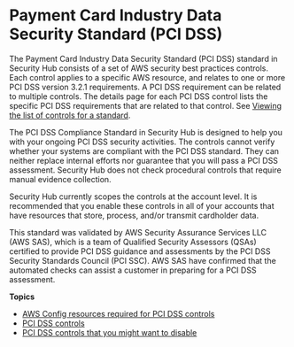 # Payment Card Industry Data Security Standard \(PCI DSS\)<a name="securityhub-standards-pcidss"></a>

The Payment Card Industry Data Security Standard \(PCI DSS\) standard in Security Hub consists of a set of AWS security best practices controls\. Each control applies to a specific AWS resource, and relates to one or more PCI DSS version 3\.2\.1 requirements\. A PCI DSS requirement can be related to multiple controls\. The details page for each PCI DSS control lists the specific PCI DSS requirements that are related to that control\. See [Viewing the list of controls for a standard](securityhub-standards-view-controls.md)\.

The PCI DSS Compliance Standard in Security Hub is designed to help you with your ongoing PCI DSS security activities\. The controls cannot verify whether your systems are compliant with the PCI DSS standard\. They can neither replace internal efforts nor guarantee that you will pass a PCI DSS assessment\. Security Hub does not check procedural controls that require manual evidence collection\.

Security Hub currently scopes the controls at the account level\. It is recommended that you enable these controls in all of your accounts that have resources that store, process, and/or transmit cardholder data\.

This standard was validated by AWS Security Assurance Services LLC \(AWS SAS\), which is a team of Qualified Security Assessors \(QSAs\) certified to provide PCI DSS guidance and assessments by the PCI DSS Security Standards Council \(PCI SSC\)\. AWS SAS have confirmed that the automated checks can assist a customer in preparing for a PCI DSS assessment\.

**Topics**
+ [AWS Config resources required for PCI DSS controls](securityhub-standards-pci-config-resources.md)
+ [PCI DSS controls](securityhub-pci-controls.md)
+ [PCI DSS controls that you might want to disable](securityhub-standards-pcidss-to-disable.md)